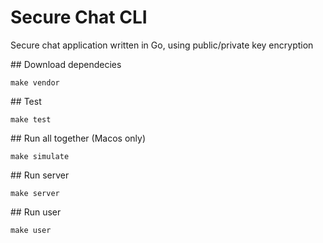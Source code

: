 # Secure Chat CLI
Secure chat application written in Go, using public/private key encryption

## Download dependecies
```
make vendor
```

## Test
```
make test
```

## Run all together (Macos only)
```
make simulate
```

## Run server
```
make server
```

## Run user
```
make user
```
